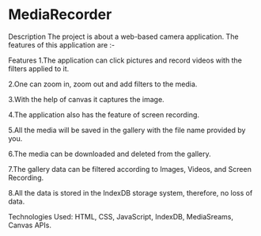 # MediaRecorder
Description
The project is about a web-based camera application. The features of this application are :-

Features
1.The application can click pictures and record videos with the filters applied to it.

2.One can zoom in, zoom out and add filters to the media.

3.With the help of canvas it captures the image.

4.The application also has the feature of screen recording.

5.All the media will be saved in the gallery with the file name provided by you.

6.The media can be downloaded and deleted from the gallery.

7.The gallery data can be filtered according to Images, Videos, and Screen Recording.

8.All the data is stored in the IndexDB storage system, therefore, no loss of data.

Technologies Used:
HTML, CSS, JavaScript, IndexDB, MediaSreams, Canvas APIs.
